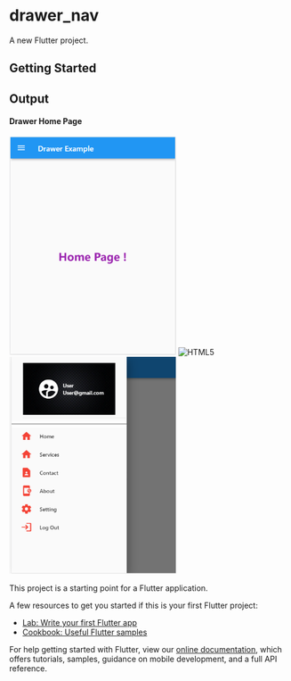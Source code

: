 # drawer_nav

A new Flutter project.



## Getting Started


## Output

#### Drawer Home Page
<img  alt="HTML5" width="300px" src="./Output/Capture.PNG" />

<img  alt="HTML5" width="300px" src="./Output/Capture1.PNG" />

<img  alt="HTML5" width="300px" src="./Output/Capture2.PNG" />





This project is a starting point for a Flutter application.

A few resources to get you started if this is your first Flutter project:

- [Lab: Write your first Flutter app](https://flutter.dev/docs/get-started/codelab)
- [Cookbook: Useful Flutter samples](https://flutter.dev/docs/cookbook)

For help getting started with Flutter, view our
[online documentation](https://flutter.dev/docs), which offers tutorials,
samples, guidance on mobile development, and a full API reference.
